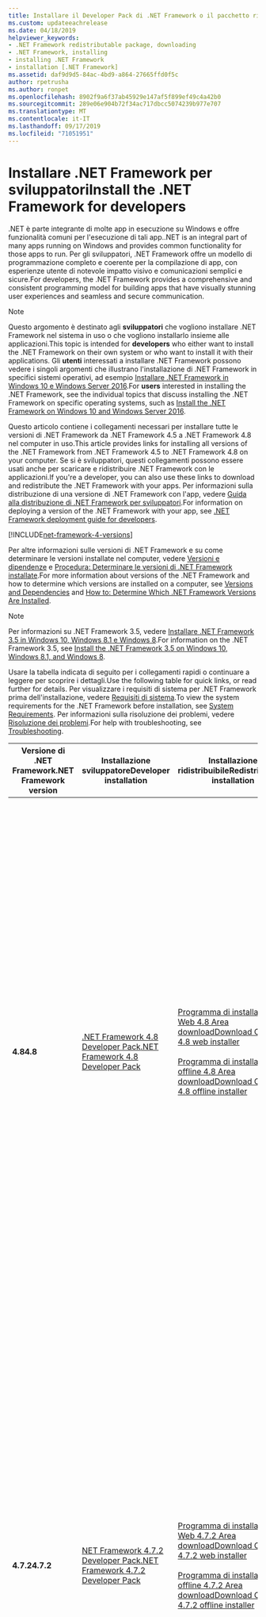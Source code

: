 ```yaml
---
title: Installare il Developer Pack di .NET Framework o il pacchetto ridistribuibile
ms.custom: updateeachrelease
ms.date: 04/18/2019
helpviewer_keywords:
- .NET Framework redistributable package, downloading
- .NET Framework, installing
- installing .NET Framework
- installation [.NET Framework]
ms.assetid: daf9d9d5-84ac-4bd9-a864-27665ffd0f5c
author: rpetrusha
ms.author: ronpet
ms.openlocfilehash: 8902f9a6f37ab45929e147af5f899ef49c4a42b0
ms.sourcegitcommit: 289e06e904b72f34ac717dbcc5074239b977e707
ms.translationtype: MT
ms.contentlocale: it-IT
ms.lasthandoff: 09/17/2019
ms.locfileid: "71051951"
---
```

# <a name="install-the-net-framework-for-developers"></a><span data-ttu-id="52a87-102">Installare .NET Framework per sviluppatori</span><span class="sxs-lookup"><span data-stu-id="52a87-102">Install the .NET Framework for developers</span></span>

<span data-ttu-id="52a87-103">.NET è parte integrante di molte app in esecuzione su Windows e offre funzionalità comuni per l'esecuzione di tali app.</span><span class="sxs-lookup"><span data-stu-id="52a87-103">.NET is an integral part of many apps running on Windows and provides common functionality for those apps to run.</span></span> <span data-ttu-id="52a87-104">Per gli sviluppatori, .NET Framework offre un modello di programmazione completo e coerente per la compilazione di app, con esperienze utente di notevole impatto visivo e comunicazioni semplici e sicure.</span><span class="sxs-lookup"><span data-stu-id="52a87-104">For developers, the .NET Framework provides a comprehensive and consistent programming model for building apps that have visually stunning user experiences and seamless and secure communication.</span></span>

> [!NOTE]
> <span data-ttu-id="52a87-105">Questo argomento è destinato agli **sviluppatori** che vogliono installare .NET Framework nel sistema in uso o che vogliono installarlo insieme alle applicazioni.</span><span class="sxs-lookup"><span data-stu-id="52a87-105">This topic is intended for **developers** who either want to install the .NET Framework on their own system or who want to install it with their applications.</span></span> <span data-ttu-id="52a87-106">Gli **utenti** interessati a installare .NET Framework possono vedere i singoli argomenti che illustrano l'installazione di .NET Framework in specifici sistemi operativi, ad esempio [Installare .NET Framework in Windows 10 e Windows Server 2016](on-windows-10.md).</span><span class="sxs-lookup"><span data-stu-id="52a87-106">For **users** interested in installing the .NET Framework, see the individual topics that discuss installing the .NET Framework on specific operating systems, such as [Install the .NET Framework on Windows 10 and Windows Server 2016](on-windows-10.md).</span></span>

<span data-ttu-id="52a87-107">Questo articolo contiene i collegamenti necessari per installare tutte le versioni di .NET Framework da .NET Framework 4.5 a .NET Framework 4.8 nel computer in uso.</span><span class="sxs-lookup"><span data-stu-id="52a87-107">This article provides links for installing all versions of the .NET Framework from .NET Framework 4.5 to .NET Framework 4.8 on your computer.</span></span> <span data-ttu-id="52a87-108">Se si è sviluppatori, questi collegamenti possono essere usati anche per scaricare e ridistribuire .NET Framework con le applicazioni.</span><span class="sxs-lookup"><span data-stu-id="52a87-108">If you're a developer, you can also use these links to download and redistribute the .NET Framework with your apps.</span></span> <span data-ttu-id="52a87-109">Per informazioni sulla distribuzione di una versione di .NET Framework con l'app, vedere [Guida alla distribuzione di .NET Framework per sviluppatori](../deployment/deployment-guide-for-developers.md).</span><span class="sxs-lookup"><span data-stu-id="52a87-109">For information on deploying a version of the .NET Framework with your app, see [.NET Framework deployment guide for developers](../deployment/deployment-guide-for-developers.md).</span></span>

[!INCLUDE[net-framework-4-versions](../../../includes/net-framework-4x-versions.md)]

<span data-ttu-id="52a87-110">Per altre informazioni sulle versioni di .NET Framework e su come determinare le versioni installate nel computer, vedere [Versioni e dipendenze](../migration-guide/versions-and-dependencies.md) e [Procedura: Determinare le versioni di .NET Framework installate](../migration-guide/how-to-determine-which-versions-are-installed.md).</span><span class="sxs-lookup"><span data-stu-id="52a87-110">For more information about versions of the .NET Framework and how to determine which versions are installed on a computer, see [Versions and Dependencies](../migration-guide/versions-and-dependencies.md) and [How to: Determine Which .NET Framework Versions Are Installed](../migration-guide/how-to-determine-which-versions-are-installed.md).</span></span>

> [!NOTE]
> <span data-ttu-id="52a87-111">Per informazioni su .NET Framework 3.5, vedere [Installare .NET Framework 3.5 in Windows 10, Windows 8.1 e Windows 8](dotnet-35-windows-10.md).</span><span class="sxs-lookup"><span data-stu-id="52a87-111">For information on the .NET Framework 3.5, see [Install the .NET Framework 3.5 on Windows 10, Windows 8.1, and Windows 8](dotnet-35-windows-10.md).</span></span>

<span data-ttu-id="52a87-112">Usare la tabella indicata di seguito per i collegamenti rapidi o continuare a leggere per scoprire i dettagli.</span><span class="sxs-lookup"><span data-stu-id="52a87-112">Use the following table for quick links, or read further for details.</span></span> <span data-ttu-id="52a87-113">Per visualizzare i requisiti di sistema per .NET Framework prima dell'installazione, vedere [Requisiti di sistema](../get-started/system-requirements.md).</span><span class="sxs-lookup"><span data-stu-id="52a87-113">To view the system requirements for the .NET Framework before installation, see [System Requirements](../get-started/system-requirements.md).</span></span> <span data-ttu-id="52a87-114">Per informazioni sulla risoluzione dei problemi, vedere [Risoluzione dei problemi](troubleshoot-blocked-installations-and-uninstallations.md).</span><span class="sxs-lookup"><span data-stu-id="52a87-114">For help with troubleshooting, see [Troubleshooting](troubleshoot-blocked-installations-and-uninstallations.md).</span></span>

|<span data-ttu-id="52a87-115">Versione di .NET Framework</span><span class="sxs-lookup"><span data-stu-id="52a87-115">.NET Framework version</span></span>|<span data-ttu-id="52a87-116">Installazione sviluppatore</span><span class="sxs-lookup"><span data-stu-id="52a87-116">Developer installation</span></span>|<span data-ttu-id="52a87-117">Installazione ridistribuibile</span><span class="sxs-lookup"><span data-stu-id="52a87-117">Redistributable installation</span></span>|<span data-ttu-id="52a87-118">Supporto per piattaforme</span><span class="sxs-lookup"><span data-stu-id="52a87-118">Platform support</span></span>|
|----------------------------|----------------------------|----------------------------------|----------------------|
|<span data-ttu-id="52a87-119">**4.8**</span><span class="sxs-lookup"><span data-stu-id="52a87-119">**4.8**</span></span>|[<span data-ttu-id="52a87-120">.NET Framework 4.8 Developer Pack</span><span class="sxs-lookup"><span data-stu-id="52a87-120">.NET Framework 4.8 Developer Pack</span></span>](https://go.microsoft.com/fwlink/?linkid=2088517)|[<span data-ttu-id="52a87-121">Programma di installazione Web 4.8 Area download</span><span class="sxs-lookup"><span data-stu-id="52a87-121">Download Center 4.8 web installer</span></span>](http://go.microsoft.com/fwlink/?LinkId=2085155)<br/><br/>[<span data-ttu-id="52a87-122">Programma di installazione offline 4.8 Area download</span><span class="sxs-lookup"><span data-stu-id="52a87-122">Download Center 4.8 offline installer</span></span>](https://go.microsoft.com/fwlink/?linkid=2088631)|<span data-ttu-id="52a87-123">**Incluso in:**</span><span class="sxs-lookup"><span data-stu-id="52a87-123">**Included in:**</span></span><br/><br/><span data-ttu-id="52a87-124">Aggiornamento di Windows 10 di maggio 2019</span><span class="sxs-lookup"><span data-stu-id="52a87-124">Windows 10 May 2019 Update</span></span><br /><br /> <span data-ttu-id="52a87-125">**Installabile in:**</span><span class="sxs-lookup"><span data-stu-id="52a87-125">**You can install on:**</span></span><br/><br/><span data-ttu-id="52a87-126">Aggiornamento di Windows 10 (ottobre 2018)</span><span class="sxs-lookup"><span data-stu-id="52a87-126">Windows 10 October 2018 Update</span></span><br/><span data-ttu-id="52a87-127">Aggiornamento di Windows 10 (aprile 2018)</span><span class="sxs-lookup"><span data-stu-id="52a87-127">Windows 10 April 2018 Update</span></span><br/><span data-ttu-id="52a87-128">Windows 10 Fall Creators Update</span><span class="sxs-lookup"><span data-stu-id="52a87-128">Windows 10 Fall Creators Update</span></span><br/><span data-ttu-id="52a87-129">Windows 10 Creators Update</span><span class="sxs-lookup"><span data-stu-id="52a87-129">Windows 10 Creators Update</span></span> <br /> <span data-ttu-id="52a87-130">Aggiornamento dell'anniversario di Windows 10</span><span class="sxs-lookup"><span data-stu-id="52a87-130">Windows 10 Anniversary Update</span></span><br /> <span data-ttu-id="52a87-131">Windows 8.1 e versioni precedenti</span><span class="sxs-lookup"><span data-stu-id="52a87-131">Windows 8.1 and earlier</span></span><br /> <span data-ttu-id="52a87-132">Windows Server 2019</span><span class="sxs-lookup"><span data-stu-id="52a87-132">Windows Server 2019</span></span><br/><span data-ttu-id="52a87-133">Windows Server, versione 1809</span><span class="sxs-lookup"><span data-stu-id="52a87-133">Windows Server, Version 1809</span></span><br/><span data-ttu-id="52a87-134">Windows Server, versione 1803</span><span class="sxs-lookup"><span data-stu-id="52a87-134">Windows Server, Version 1803</span></span><br /><br/> <span data-ttu-id="52a87-135">(per un elenco completo, vedere [Requisiti di sistema](../get-started/system-requirements.md))</span><span class="sxs-lookup"><span data-stu-id="52a87-135">(for a full list, see [system requirements](../get-started/system-requirements.md))</span></span>||
|<span data-ttu-id="52a87-136">**4.7.2**</span><span class="sxs-lookup"><span data-stu-id="52a87-136">**4.7.2**</span></span>|[<span data-ttu-id="52a87-137">NET Framework 4.7.2 Developer Pack</span><span class="sxs-lookup"><span data-stu-id="52a87-137">.NET Framework 4.7.2 Developer Pack</span></span>](https://go.microsoft.com/fwlink/?LinkId=874338)|[<span data-ttu-id="52a87-138">Programma di installazione Web 4.7.2 Area download</span><span class="sxs-lookup"><span data-stu-id="52a87-138">Download Center 4.7.2 web installer</span></span>](https://go.microsoft.com/fwlink/?LinkId=863262)<br/><br/>[<span data-ttu-id="52a87-139">Programma di installazione offline 4.7.2 Area download</span><span class="sxs-lookup"><span data-stu-id="52a87-139">Download Center 4.7.2 offline installer</span></span>](https://go.microsoft.com/fwlink/?LinkId=863265)|<span data-ttu-id="52a87-140">**Incluso in:**</span><span class="sxs-lookup"><span data-stu-id="52a87-140">**Included in:**</span></span> <br/><br/><span data-ttu-id="52a87-141">Aggiornamento di Windows 10 (ottobre 2018)</span><span class="sxs-lookup"><span data-stu-id="52a87-141">Windows 10 October 2018 Update</span></span><br/><span data-ttu-id="52a87-142">Aggiornamento di Windows 10 (aprile 2018)</span><span class="sxs-lookup"><span data-stu-id="52a87-142">Windows 10 April 2018 Update</span></span><br/><span data-ttu-id="52a87-143">Windows Server 2019</span><span class="sxs-lookup"><span data-stu-id="52a87-143">Windows Server 2019</span></span><br/><span data-ttu-id="52a87-144">Windows Server, versione 1809</span><span class="sxs-lookup"><span data-stu-id="52a87-144">Windows Server, Version 1809</span></span><br/><span data-ttu-id="52a87-145">Windows Server, versione 1803</span><span class="sxs-lookup"><span data-stu-id="52a87-145">Windows Server, Version 1803</span></span><br /><br /> <span data-ttu-id="52a87-146">**Installabile in:**</span><span class="sxs-lookup"><span data-stu-id="52a87-146">**You can install on:**</span></span><br/> <br/><span data-ttu-id="52a87-147">Windows 10 Fall Creators Update</span><span class="sxs-lookup"><span data-stu-id="52a87-147">Windows 10 Fall Creators Update</span></span><br/><span data-ttu-id="52a87-148">Windows 10 Creators Update</span><span class="sxs-lookup"><span data-stu-id="52a87-148">Windows 10 Creators Update</span></span> <br /> <span data-ttu-id="52a87-149">Aggiornamento dell'anniversario di Windows 10</span><span class="sxs-lookup"><span data-stu-id="52a87-149">Windows 10 Anniversary Update</span></span><br /> <span data-ttu-id="52a87-150">Windows 8.1 e versioni precedenti</span><span class="sxs-lookup"><span data-stu-id="52a87-150">Windows 8.1 and earlier</span></span><br /> <span data-ttu-id="52a87-151">Windows Server, 1709 e versioni precedenti</span><span class="sxs-lookup"><span data-stu-id="52a87-151">Windows Server, version 1709 and earlier</span></span><br /><br/> <span data-ttu-id="52a87-152">(per un elenco completo, vedere [Requisiti di sistema](../get-started/system-requirements.md))</span><span class="sxs-lookup"><span data-stu-id="52a87-152">(for a full list, see [system requirements](../get-started/system-requirements.md))</span></span>||
|<span data-ttu-id="52a87-153">**4.7.1**</span><span class="sxs-lookup"><span data-stu-id="52a87-153">**4.7.1**</span></span>|[<span data-ttu-id="52a87-154">NET Framework 4.7.1 Developer Pack</span><span class="sxs-lookup"><span data-stu-id="52a87-154">NET Framework 4.7.1 Developer Pack</span></span>](https://go.microsoft.com/fwlink/?LinkId=852105)|[<span data-ttu-id="52a87-155">Pagina di download per il programma di installazione Web 4.7.1</span><span class="sxs-lookup"><span data-stu-id="52a87-155">Download page for 4.7.1 web installer</span></span>](https://go.microsoft.com/fwlink/?LinkId=852095)<br /><br /> [<span data-ttu-id="52a87-156">Pagina di download per il programma di installazione offline 4.7.1</span><span class="sxs-lookup"><span data-stu-id="52a87-156">Download page for 4.7.1 offline installer</span></span>](https://go.microsoft.com/fwlink/?LinkId=852107)|<span data-ttu-id="52a87-157">**Incluso in:**</span><span class="sxs-lookup"><span data-stu-id="52a87-157">**Included in:**</span></span> <br/><br/><span data-ttu-id="52a87-158">Windows 10 Fall Creators Update</span><span class="sxs-lookup"><span data-stu-id="52a87-158">Windows 10 Fall Creators Update</span></span><br/><span data-ttu-id="52a87-159">Windows Server, versione 1709</span><span class="sxs-lookup"><span data-stu-id="52a87-159">Windows Server, version 1709</span></span><br /><br /> <span data-ttu-id="52a87-160">**Installabile in:**</span><span class="sxs-lookup"><span data-stu-id="52a87-160">**You can install on:**</span></span><br/><br/> <span data-ttu-id="52a87-161">Windows 10 Creators Update</span><span class="sxs-lookup"><span data-stu-id="52a87-161">Windows 10 Creators Update</span></span> <br /> <span data-ttu-id="52a87-162">Aggiornamento dell'anniversario di Windows 10</span><span class="sxs-lookup"><span data-stu-id="52a87-162">Windows 10 Anniversary Update</span></span><br /> <span data-ttu-id="52a87-163">Windows 8.1 e versioni precedenti</span><span class="sxs-lookup"><span data-stu-id="52a87-163">Windows 8.1 and earlier</span></span><br /> <span data-ttu-id="52a87-164">Windows Server 2016 e versioni precedenti</span><span class="sxs-lookup"><span data-stu-id="52a87-164">Windows Server 2016 and earlier</span></span><br /> <span data-ttu-id="52a87-165">(per un elenco completo, vedere [Requisiti di sistema](../get-started/system-requirements.md))</span><span class="sxs-lookup"><span data-stu-id="52a87-165">(for a full list, see [system requirements](../get-started/system-requirements.md))</span></span>||
|<span data-ttu-id="52a87-166">**4.7**</span><span class="sxs-lookup"><span data-stu-id="52a87-166">**4.7**</span></span>|[<span data-ttu-id="52a87-167">NET Framework 4.7 Developer Pack</span><span class="sxs-lookup"><span data-stu-id="52a87-167">NET Framework 4.7 Developer Pack</span></span>](https://go.microsoft.com/fwlink/?LinkId=825319)|[<span data-ttu-id="52a87-168">Pagina di download per il programma di installazione Web 4.7</span><span class="sxs-lookup"><span data-stu-id="52a87-168">Download page for 4.7 web installer</span></span>](https://go.microsoft.com/fwlink/?LinkId=825299)<br /><br /> [<span data-ttu-id="52a87-169">Pagina di download per il programma di installazione offline 4.7</span><span class="sxs-lookup"><span data-stu-id="52a87-169">Download page for 4.7 offline installer</span></span>](https://go.microsoft.com/fwlink/?LinkId=825303)|<span data-ttu-id="52a87-170">**Incluso in:**</span><span class="sxs-lookup"><span data-stu-id="52a87-170">**Included in:**</span></span> <br/><br/><span data-ttu-id="52a87-171">Windows 10 Creators Update</span><span class="sxs-lookup"><span data-stu-id="52a87-171">Windows 10 Creators Update</span></span><br /><br /> <span data-ttu-id="52a87-172">**Installabile in:**</span><span class="sxs-lookup"><span data-stu-id="52a87-172">**You can install on:**</span></span><br /><br/> <span data-ttu-id="52a87-173">Aggiornamento dell'anniversario di Windows 10</span><span class="sxs-lookup"><span data-stu-id="52a87-173">Windows 10 Anniversary Update</span></span><br /> <span data-ttu-id="52a87-174">Windows 8.1 e versioni precedenti</span><span class="sxs-lookup"><span data-stu-id="52a87-174">Windows 8.1 and earlier</span></span><br /> <span data-ttu-id="52a87-175">Windows Server 2016 e versioni precedenti</span><span class="sxs-lookup"><span data-stu-id="52a87-175">Windows Server 2016 and earlier</span></span><br /> <span data-ttu-id="52a87-176">(per un elenco completo, vedere [Requisiti di sistema](../get-started/system-requirements.md))</span><span class="sxs-lookup"><span data-stu-id="52a87-176">(for a full list, see [system requirements](../get-started/system-requirements.md))</span></span>||
|<span data-ttu-id="52a87-177">**4.6.2**</span><span class="sxs-lookup"><span data-stu-id="52a87-177">**4.6.2**</span></span>|[<span data-ttu-id="52a87-178">NET Framework 4.6.2 Developer Pack</span><span class="sxs-lookup"><span data-stu-id="52a87-178">NET Framework 4.6.2 Developer Pack</span></span>](https://go.microsoft.com/fwlink/?LinkId=780617)|[<span data-ttu-id="52a87-179">Pagina di download per il programma di installazione Web 4.6.2</span><span class="sxs-lookup"><span data-stu-id="52a87-179">Download page for 4.6.2 web installer</span></span>](https://go.microsoft.com/fwlink/?LinkId=780597)<br /><br /> [<span data-ttu-id="52a87-180">Pagina di download per il programma di installazione offline 4.6.2</span><span class="sxs-lookup"><span data-stu-id="52a87-180">Download page for 4.6.2 offline installer</span></span>](https://go.microsoft.com/fwlink/?LinkId=780601)|<span data-ttu-id="52a87-181">**Incluso in:**</span><span class="sxs-lookup"><span data-stu-id="52a87-181">**Included in:**</span></span> <br/><br /> <span data-ttu-id="52a87-182">Aggiornamento dell'anniversario di Windows 10</span><span class="sxs-lookup"><span data-stu-id="52a87-182">Windows 10 Anniversary Update</span></span><br /><br /> <span data-ttu-id="52a87-183">**Installabile in:**</span><span class="sxs-lookup"><span data-stu-id="52a87-183">**You can install on:**</span></span><br /><br/> <span data-ttu-id="52a87-184">Aggiornamento di novembre di Windows 10</span><span class="sxs-lookup"><span data-stu-id="52a87-184">Windows 10 November Update</span></span> <br/> <span data-ttu-id="52a87-185">Windows 10</span><span class="sxs-lookup"><span data-stu-id="52a87-185">Windows 10</span></span> <br /> <span data-ttu-id="52a87-186">Windows 8.1 e versioni precedenti</span><span class="sxs-lookup"><span data-stu-id="52a87-186">Windows 8.1 and earlier</span></span><br /> <span data-ttu-id="52a87-187">Windows Server 2012 R2 e versioni precedenti</span><span class="sxs-lookup"><span data-stu-id="52a87-187">Windows Server 2012 R2 and earlier</span></span><br /> <span data-ttu-id="52a87-188">(per un elenco completo, vedere [Requisiti di sistema](../get-started/system-requirements.md))</span><span class="sxs-lookup"><span data-stu-id="52a87-188">(for a full list, see [system requirements](../get-started/system-requirements.md))</span></span>|
|<span data-ttu-id="52a87-189">**4.6.1**</span><span class="sxs-lookup"><span data-stu-id="52a87-189">**4.6.1**</span></span>|[<span data-ttu-id="52a87-190">NET Framework 4.6.1 Developer Pack</span><span class="sxs-lookup"><span data-stu-id="52a87-190">NET Framework 4.6.1 Developer Pack</span></span>](https://go.microsoft.com/fwlink/?LinkId=690706)|[<span data-ttu-id="52a87-191">Pagina di download per il programma di installazione Web 4.6.1</span><span class="sxs-lookup"><span data-stu-id="52a87-191">Download page for 4.6.1 web installer</span></span>](https://go.microsoft.com/fwlink/?LinkId=671729)<br /><br /> [<span data-ttu-id="52a87-192">Pagina di download per il programma di installazione offline 4.6.1</span><span class="sxs-lookup"><span data-stu-id="52a87-192">Download page for 4.6.1 offline installer</span></span>](https://go.microsoft.com/fwlink/?LinkId=671744)|<span data-ttu-id="52a87-193">**Installabile in:**</span><span class="sxs-lookup"><span data-stu-id="52a87-193">**You can install on:**</span></span><br /><br/> <span data-ttu-id="52a87-194">Windows 10</span><span class="sxs-lookup"><span data-stu-id="52a87-194">Windows 10</span></span> <br /> <span data-ttu-id="52a87-195">Windows 8.1 e versioni precedenti</span><span class="sxs-lookup"><span data-stu-id="52a87-195">Windows 8.1 and earlier</span></span><br /> <span data-ttu-id="52a87-196">Windows Server 2012 R2 e versioni precedenti</span><span class="sxs-lookup"><span data-stu-id="52a87-196">Windows Server 2012 R2 and earlier</span></span><br /> <span data-ttu-id="52a87-197">(per un elenco completo, vedere [Requisiti di sistema](../get-started/system-requirements.md))</span><span class="sxs-lookup"><span data-stu-id="52a87-197">(for a full list, see [system requirements](../get-started/system-requirements.md))</span></span>|
|<span data-ttu-id="52a87-198">**4.6**</span><span class="sxs-lookup"><span data-stu-id="52a87-198">**4.6**</span></span>|<span data-ttu-id="52a87-199">Incluso in Visual Studio 2015.</span><span class="sxs-lookup"><span data-stu-id="52a87-199">Included in Visual Studio 2015.</span></span><br /><br /> [<span data-ttu-id="52a87-200">Microsoft .NET Framework 4.6 Targeting Pack</span><span class="sxs-lookup"><span data-stu-id="52a87-200">Microsoft .NET Framework 4.6 targeting pack</span></span>](https://go.microsoft.com/fwlink/?LinkId=528261)|[<span data-ttu-id="52a87-201">Pagina di download per il programma di installazione Web 4.6</span><span class="sxs-lookup"><span data-stu-id="52a87-201">Download page for 4.6 web installer</span></span>](https://go.microsoft.com/fwlink/?LinkId=528259)<br /><br /> [<span data-ttu-id="52a87-202">Pagina di download per il programma di installazione offline 4.6</span><span class="sxs-lookup"><span data-stu-id="52a87-202">Download page for 4.6 offline installer</span></span>](https://go.microsoft.com/fwlink/?LinkId=528233)|<span data-ttu-id="52a87-203">**Incluso in:**</span><span class="sxs-lookup"><span data-stu-id="52a87-203">**Included in:**</span></span> <br/><br /> <span data-ttu-id="52a87-204">Windows 10</span><span class="sxs-lookup"><span data-stu-id="52a87-204">Windows 10</span></span> <br />[<span data-ttu-id="52a87-205">Visual Studio 2015</span><span class="sxs-lookup"><span data-stu-id="52a87-205">Visual Studio 2015</span></span>](https://my.visualstudio.com/Downloads?q=visual%20studio%202015)<br /><br /> <span data-ttu-id="52a87-206">**Installabile anche in:**</span><span class="sxs-lookup"><span data-stu-id="52a87-206">**You can also install on:**</span></span><br /><br/> <span data-ttu-id="52a87-207">Windows 8.1 e versioni precedenti</span><span class="sxs-lookup"><span data-stu-id="52a87-207">Windows 8.1 and earlier</span></span><br /> <span data-ttu-id="52a87-208">Windows Server 2012 R2 e versioni precedenti</span><span class="sxs-lookup"><span data-stu-id="52a87-208">Windows Server 2012 R2 and earlier</span></span><br /> <span data-ttu-id="52a87-209">(per un elenco completo, vedere [Requisiti di sistema](../get-started/system-requirements.md))</span><span class="sxs-lookup"><span data-stu-id="52a87-209">(for a full list, see [system requirements](../get-started/system-requirements.md))</span></span>|
|<span data-ttu-id="52a87-210">**4.5.2**</span><span class="sxs-lookup"><span data-stu-id="52a87-210">**4.5.2**</span></span>|[<span data-ttu-id="52a87-211">Microsoft .NET Framework 4.5.2 Developer Pack</span><span class="sxs-lookup"><span data-stu-id="52a87-211">Microsoft .NET Framework 4.5.2 Developer Pack</span></span>](https://go.microsoft.com/fwlink/?LinkId=397702)<br /><br /> <span data-ttu-id="52a87-212">Per l'uso con Visual Studio 2013, Visual Studio 2012 o altri IDE</span><span class="sxs-lookup"><span data-stu-id="52a87-212">For use with Visual Studio 2013, Visual Studio 2012, or other IDEs</span></span>|[<span data-ttu-id="52a87-213">Pagina di download per il programma di installazione Web 4.5.2</span><span class="sxs-lookup"><span data-stu-id="52a87-213">Download page for 4.5.2 web installer</span></span>](https://go.microsoft.com/fwlink/p/?LinkId=397703)<br /><br /> [<span data-ttu-id="52a87-214">Pagina di download per il programma di installazione offline 4.5.2</span><span class="sxs-lookup"><span data-stu-id="52a87-214">Download page for 4.5.2 offline installer</span></span>](https://go.microsoft.com/fwlink/p/?LinkId=397706)|<span data-ttu-id="52a87-215">**Installabile in:**</span><span class="sxs-lookup"><span data-stu-id="52a87-215">**You can install on:**</span></span><br /><br/> <span data-ttu-id="52a87-216">Windows 8.1 e versioni precedenti</span><span class="sxs-lookup"><span data-stu-id="52a87-216">Windows 8.1 and earlier</span></span><br /> <span data-ttu-id="52a87-217">Windows Server 2012 R2 e versioni precedenti</span><span class="sxs-lookup"><span data-stu-id="52a87-217">Windows Server 2012 R2 and earlier</span></span><br /> <span data-ttu-id="52a87-218">(per un elenco completo, vedere [Requisiti di sistema](../get-started/system-requirements.md))</span><span class="sxs-lookup"><span data-stu-id="52a87-218">(for a full list, see [system requirements](../get-started/system-requirements.md))</span></span>|
|<span data-ttu-id="52a87-219">**4.5.1**</span><span class="sxs-lookup"><span data-stu-id="52a87-219">**4.5.1**</span></span>|[<span data-ttu-id="52a87-220">Microsoft .NET Framework 4.5.1 Developer Pack</span><span class="sxs-lookup"><span data-stu-id="52a87-220">Microsoft .NET Framework 4.5.1 Developer Pack</span></span>](https://go.microsoft.com/fwlink/?LinkId=324213)<br /><br /> <span data-ttu-id="52a87-221">Per l'uso con Visual Studio 2013, Visual Studio 2012 o altri IDE</span><span class="sxs-lookup"><span data-stu-id="52a87-221">For use with Visual Studio 2013, Visual Studio 2012 or other IDEs</span></span>|[<span data-ttu-id="52a87-222">Pagina di download per il programma di installazione Web 4.5.1</span><span class="sxs-lookup"><span data-stu-id="52a87-222">Download page for 4.5.1 web installer</span></span>](https://go.microsoft.com/fwlink/p/?LinkId=310158)<br /><br /> [<span data-ttu-id="52a87-223">Pagina di download per il programma di installazione offline 4.5.1</span><span class="sxs-lookup"><span data-stu-id="52a87-223">Download page for 4.5.1 offline installer</span></span>](https://go.microsoft.com/fwlink/p/?LinkId=310159)|<span data-ttu-id="52a87-224">**Incluso in:**</span><span class="sxs-lookup"><span data-stu-id="52a87-224">**Included in:**</span></span><br /> <br/>[!INCLUDE[win81](../../../includes/win81-md.md)]<br /> <span data-ttu-id="52a87-225">Windows Server 2012 R2</span><span class="sxs-lookup"><span data-stu-id="52a87-225">Windows Server 2012 R2</span></span><br /> [<span data-ttu-id="52a87-226">Visual Studio 2013</span><span class="sxs-lookup"><span data-stu-id="52a87-226">Visual Studio 2013</span></span>](https://my.visualstudio.com/Downloads?q=visual%20studio%202013)<br /><br /> <span data-ttu-id="52a87-227">**Installabile anche in:**</span><span class="sxs-lookup"><span data-stu-id="52a87-227">**You can also install on:**</span></span><br /><br/> [!INCLUDE[win8](../../../includes/win8-md.md)] <span data-ttu-id="52a87-228">e versioni precedenti</span><span class="sxs-lookup"><span data-stu-id="52a87-228">and earlier</span></span><br /> [!INCLUDE[winserver8](../../../includes/winserver8-md.md)] <span data-ttu-id="52a87-229">e versioni precedenti</span><span class="sxs-lookup"><span data-stu-id="52a87-229">and earlier</span></span><br /><span data-ttu-id="52a87-230">(per un elenco completo, vedere [Requisiti di sistema](../get-started/system-requirements.md))</span><span class="sxs-lookup"><span data-stu-id="52a87-230">(for a full list, see [system requirements](../get-started/system-requirements.md))</span></span>|
|<span data-ttu-id="52a87-231">**4.5**</span><span class="sxs-lookup"><span data-stu-id="52a87-231">**4.5**</span></span>|<span data-ttu-id="52a87-232">Incluso in Visual Studio 2012</span><span class="sxs-lookup"><span data-stu-id="52a87-232">Included in Visual Studio 2012</span></span><br /><br /> <span data-ttu-id="52a87-233">Disponibile anche all'interno di Windows 8 SDK</span><span class="sxs-lookup"><span data-stu-id="52a87-233">Also available as part of the Windows 8 SDK</span></span>|[<span data-ttu-id="52a87-234">Pagina di download per il programma di installazione Web 4.5</span><span class="sxs-lookup"><span data-stu-id="52a87-234">Download page for 4.5 web installer</span></span>](https://go.microsoft.com/fwlink/p/?LinkId=245484)|<span data-ttu-id="52a87-235">**Incluso in:**</span><span class="sxs-lookup"><span data-stu-id="52a87-235">**Included in:**</span></span> <br/><br /> [!INCLUDE[win8](../../../includes/win8-md.md)]<br /> [!INCLUDE[winserver8](../../../includes/winserver8-md.md)]<br /> [<span data-ttu-id="52a87-236">Visual Studio 2012</span><span class="sxs-lookup"><span data-stu-id="52a87-236">Visual Studio 2012</span></span>](https://my.visualstudio.com/Downloads?q=visual%20studio%202012)<br /><br /> <span data-ttu-id="52a87-237">**Installabile anche in:**</span><span class="sxs-lookup"><span data-stu-id="52a87-237">**You can also install on:**</span></span><br/><br /> <span data-ttu-id="52a87-238">Windows 7 e versioni precedenti</span><span class="sxs-lookup"><span data-stu-id="52a87-238">Windows 7 and earlier</span></span><br /> <span data-ttu-id="52a87-239">Windows Server 2008 SP2 e versioni precedenti</span><span class="sxs-lookup"><span data-stu-id="52a87-239">Windows Server 2008 SP2 and earlier</span></span><br /><span data-ttu-id="52a87-240">(per un elenco completo, vedere [Requisiti di sistema](../get-started/system-requirements.md))</span><span class="sxs-lookup"><span data-stu-id="52a87-240">(for a full list, see [system requirements](../get-started/system-requirements.md))</span></span>|

<span data-ttu-id="52a87-241">È possibile installare il **Developer Pack** per una versione specifica di .NET Framework (se disponibile) in tutte le piattaforme supportate.</span><span class="sxs-lookup"><span data-stu-id="52a87-241">You can install the **Developer Pack** for a specific version of the .NET Framework, if one is available, on all supported platforms.</span></span>

<span data-ttu-id="52a87-242">È possibile installare il **programma di installazione Web o offline** in:</span><span class="sxs-lookup"><span data-stu-id="52a87-242">You can install the **Web or Offline installer** on:</span></span>

- <span data-ttu-id="52a87-243">Windows 8.1 e versioni precedenti</span><span class="sxs-lookup"><span data-stu-id="52a87-243">Windows 8.1 and earlier</span></span>

- <span data-ttu-id="52a87-244">Windows Server 2012 R2 e versioni precedenti</span><span class="sxs-lookup"><span data-stu-id="52a87-244">Windows Server 2012 R2 and earlier</span></span>

<span data-ttu-id="52a87-245">Per un elenco completo, vedere [Requisiti di sistema](../get-started/system-requirements.md).</span><span class="sxs-lookup"><span data-stu-id="52a87-245">For a full list, see [System Requirements](../get-started/system-requirements.md).</span></span>

<span data-ttu-id="52a87-246">Per un'introduzione generale a .NET Framework per utenti e sviluppatori, vedere [Introduzione](../get-started/index.md).</span><span class="sxs-lookup"><span data-stu-id="52a87-246">For a general introduction to the .NET Framework for both users and developers, see [Getting Started](../get-started/index.md).</span></span> <span data-ttu-id="52a87-247">Per informazioni sulla distribuzione di .NET Framework con l'applicazione, vedere la [guida alla distribuzione](../deployment/deployment-guide-for-developers.md).</span><span class="sxs-lookup"><span data-stu-id="52a87-247">For information about deploying the .NET Framework with your app, see the [deployment guide](../deployment/deployment-guide-for-developers.md).</span></span> <span data-ttu-id="52a87-248">Per informazioni sull'architettura e sulle funzionalità principali di .NET Framework, vedere la [panoramica](../get-started/overview.md).</span><span class="sxs-lookup"><span data-stu-id="52a87-248">To read about the architecture and key features of the .NET Framework, see the [overview](../get-started/overview.md).</span></span>

## <a name="installation-choices"></a><span data-ttu-id="52a87-249">Opzioni di installazione</span><span class="sxs-lookup"><span data-stu-id="52a87-249">Installation choices</span></span>

<span data-ttu-id="52a87-250">Installare un Targeting Pack dello sviluppatore per la versione più recente di .NET Framework in Visual Studio o un altro ambiente di sviluppo oppure scaricare il pacchetto ridistribuibile di .NET Framework per la distribuzione con l'app o il controllo.</span><span class="sxs-lookup"><span data-stu-id="52a87-250">Install a developer targeting pack to develop against the most recent version of the .NET Framework in Visual Studio or another development environment, or download the .NET Framework redistributable for distribution with your app or control.</span></span>

### <a name="to-install-the-net-framework-developer-pack-or-targeting-pack"></a><span data-ttu-id="52a87-251">Per installare un Developer Pack o un Targeting Pack di .NET Framework</span><span class="sxs-lookup"><span data-stu-id="52a87-251">To install the .NET Framework Developer Pack or Targeting Pack</span></span>

<span data-ttu-id="52a87-252">Un *Targeting Pack* consente all'app di fare riferimento a una versione specifica di .NET Framework per lo sviluppo in Visual Studio e in altri ambienti di sviluppo.</span><span class="sxs-lookup"><span data-stu-id="52a87-252">A *targeting pack* lets your app target a specific version of the .NET Framework when developing in Visual Studio and some other development environments.</span></span> <span data-ttu-id="52a87-253">Un *Developer Pack* include una versione specifica di .NET Framework, il relativo SDK e il Targeting Pack corrispondente.</span><span class="sxs-lookup"><span data-stu-id="52a87-253">A *developer pack* includes a specific version of the .NET Framework and its accompanying SDK along with its corresponding targeting pack.</span></span>

<span data-ttu-id="52a87-254">Il Developer Pack per .NET Framework 4.5.1 o 4.5.2, il Targeting Pack per .NET Framework 4.6 e il Developer Pack per .NET Framework 4.6.1, 4.6.2, 4.7, 4.7.1, 4.7.2 o 4.8 offrono una versione specifica per .NET Framework degli assembly di riferimento, dei Language Pack e dei file IntelliSense da usare in un ambiente di sviluppo integrato come Visual Studio.</span><span class="sxs-lookup"><span data-stu-id="52a87-254">The developer pack for .NET Framework 4.5.1 or 4.5.2, the targeting pack for .NET Framework 4.6, and the developer pack for .NET Framework 4.6.1, 4.6.2, 4.7, 4.7.1, 4.7.2, or 4.8 provides a particular .NET Framework's version of the reference assemblies, language packs, and IntelliSense files for use in an integrated development environment such as Visual Studio.</span></span>  <span data-ttu-id="52a87-255">Se si usa Visual Studio, il Developer Pack o il Targeting Pack consente anche di aggiungere la versione installata di .NET Framework alle opzioni di destinazione durante la creazione di un nuovo progetto.</span><span class="sxs-lookup"><span data-stu-id="52a87-255">If you are using Visual Studio, the developer pack or targeting pack also adds the installed version of the .NET Framework to the target choices when you create a new project.</span></span>  <span data-ttu-id="52a87-256">Effettuare una delle seguenti operazioni:</span><span class="sxs-lookup"><span data-stu-id="52a87-256">Choose one of the following:</span></span>

- [<span data-ttu-id="52a87-257">Microsoft .NET Framework 4.8 Developer Pack</span><span class="sxs-lookup"><span data-stu-id="52a87-257">Microsoft .NET Framework 4.8 Developer Pack</span></span>](https://go.microsoft.com/fwlink/?linkid=2088517)

- [<span data-ttu-id="52a87-258">Microsoft .NET Framework 4.7.2 Developer Pack</span><span class="sxs-lookup"><span data-stu-id="52a87-258">Microsoft .NET Framework 4.7.2 Developer Pack</span></span>](https://go.microsoft.com/fwlink/?LinkId=874338)

- [<span data-ttu-id="52a87-259">Microsoft .NET Framework 4.7.1 Developer Pack</span><span class="sxs-lookup"><span data-stu-id="52a87-259">Microsoft .NET Framework 4.7.1 Developer Pack</span></span>](https://go.microsoft.com/fwlink/?LinkId=852105)

- [<span data-ttu-id="52a87-260">Microsoft .NET Framework 4.7 Developer Pack</span><span class="sxs-lookup"><span data-stu-id="52a87-260">Microsoft .NET Framework 4.7 Developer Pack</span></span>](https://go.microsoft.com/fwlink/?LinkId=825319)

- [<span data-ttu-id="52a87-261">Microsoft .NET Framework 4.6.2 Developer Pack</span><span class="sxs-lookup"><span data-stu-id="52a87-261">Microsoft .NET Framework 4.6.2 Developer Pack</span></span>](https://go.microsoft.com/fwlink/?LinkId=780617)

- [<span data-ttu-id="52a87-262">Microsoft .NET Framework 4.6.1 Developer Pack</span><span class="sxs-lookup"><span data-stu-id="52a87-262">Microsoft .NET Framework 4.6.1 Developer Pack</span></span>](https://go.microsoft.com/fwlink/?LinkId=690706)

- [<span data-ttu-id="52a87-263">Microsoft .NET Framework 4.6 Targeting Pack</span><span class="sxs-lookup"><span data-stu-id="52a87-263">Microsoft .NET Framework 4.6 Targeting Pack</span></span>](https://go.microsoft.com/fwlink/?LinkId=528261)

- <span data-ttu-id="52a87-264">[.NET Framework 4.5.2 Developer Pack](https://go.microsoft.com/fwlink/?LinkId=397702) per installare la versione 4.5.2 in Windows 8.1 o versione precedente, Visual Studio 2013, Visual Studio 2012 o altri IDE.</span><span class="sxs-lookup"><span data-stu-id="52a87-264">[.NET Framework 4.5.2 Developer Pack](https://go.microsoft.com/fwlink/?LinkId=397702) to install version 4.5.2 on Windows 8.1 or earlier, Visual Studio 2013, Visual Studio 2012, or other IDEs.</span></span>

- <span data-ttu-id="52a87-265">[.NET Framework 4.5.1 Developer Pack](https://go.microsoft.com/fwlink/?LinkId=324213) per installare la versione 4.5.1 in Visual Studio 2012 altro IDE.</span><span class="sxs-lookup"><span data-stu-id="52a87-265">[.NET Framework 4.5.1 Developer Pack](https://go.microsoft.com/fwlink/?LinkId=324213) to install version 4.5.1 on Visual Studio 2012 or other IDEs.</span></span>

<span data-ttu-id="52a87-266">Dalla pagina di download del Developer Pack scegliere **Scarica**.</span><span class="sxs-lookup"><span data-stu-id="52a87-266">From the developer pack download page, choose **Download**.</span></span> <span data-ttu-id="52a87-267">Scegliere quindi **Esegui** o **Salva** e seguire le istruzioni visualizzate.</span><span class="sxs-lookup"><span data-stu-id="52a87-267">Next choose **Run** or **Save**, and follow the instructions when prompted.</span></span> <span data-ttu-id="52a87-268">È anche possibile installare il Developer Pack o il Targeting Pack per una versione specifica di .NET Framework selezionandolo tra i componenti facoltativi del carico di lavoro **Sviluppo per desktop .NET** nel programma di installazione di Visual Studio, come indicato nella figura seguente.</span><span class="sxs-lookup"><span data-stu-id="52a87-268">You can also install the developer pack or targeting pack for a specific version of the .NET Framework by selecting it from the optional components in the **.NET desktop development** workload in the Visual Studio Installer, as the following figure shows.</span></span>

   ![Programma di installazione di Visual Studio con il carico di lavoro Sviluppo per desktop .NET](./media/visual-studio-installer.jpg)

<span data-ttu-id="52a87-270">Quando si fa riferimento a una versione specifica di .NET Framework, l'applicazione viene compilata usando gli assembly di riferimento inclusi con il Developer pack di tale versione.</span><span class="sxs-lookup"><span data-stu-id="52a87-270">When you target a particular version of the .NET Framework, your application is built by using the reference assemblies that are included with that version's developer pack.</span></span> <span data-ttu-id="52a87-271">In fase di esecuzione gli assembly vengono risolti dalla Global Assembly Cache e gli assembly di riferimento non vengono usati.</span><span class="sxs-lookup"><span data-stu-id="52a87-271">At runtime, assemblies are resolved from the Global Assembly Cache, and the reference assemblies are not used.</span></span>

<span data-ttu-id="52a87-272">Quando si compila un'applicazione da Visual Studio o mediante MSBuild dalla riga di comando, è possibile che MSBuild visualizzi l'errore "MSB3644: assembly di riferimento per il framework "*versione-framework*" non trovati".</span><span class="sxs-lookup"><span data-stu-id="52a87-272">When building an application from Visual Studio or using MSBuild from the command line, MSBuild may display error MSB3644, "The reference assemblies for framework "*framework-version*" were not found."</span></span> <span data-ttu-id="52a87-273">Per risolvere il problema, scaricare il Developer Pack o il Targeting Pack per la versione di .NET Framework specificata.</span><span class="sxs-lookup"><span data-stu-id="52a87-273">To address the error, download the developer pack or the targeting pack for that version of the .NET Framework.</span></span>

### <a name="to-install-or-download-the-net-framework-redistributable"></a><span data-ttu-id="52a87-274">Per installare o scaricare il pacchetto ridistribuibile di .NET Framework</span><span class="sxs-lookup"><span data-stu-id="52a87-274">To install or download the .NET Framework redistributable</span></span>

<span data-ttu-id="52a87-275">I programmi di installazione scaricano i componenti .NET Framework per un'applicazione o un controllo destinato alle relative versioni di .NET Framework.</span><span class="sxs-lookup"><span data-stu-id="52a87-275">Installers download the .NET Framework components for an app or control that targets those versions of the .NET Framework.</span></span> <span data-ttu-id="52a87-276">Questi componenti devono essere installati in ogni computer in cui si esegue l'applicazione o il controllo.</span><span class="sxs-lookup"><span data-stu-id="52a87-276">These components must be installed on each computer where the app or control runs.</span></span> <span data-ttu-id="52a87-277">I programmi di installazione sono ridistribuibili, pertanto è possibile includerli nel programma di installazione per l'applicazione.</span><span class="sxs-lookup"><span data-stu-id="52a87-277">These installers are redistributable, so you can include them in the setup program for your app.</span></span>

<span data-ttu-id="52a87-278">La pagina di download è disponibile in varie lingue, ma la maggior parte dei download vengono forniti solo in inglese.</span><span class="sxs-lookup"><span data-stu-id="52a87-278">The download page is provided in several languages, but most of the downloads are provided in English only.</span></span> <span data-ttu-id="52a87-279">Per il supporto di lingue aggiuntive, è necessario installare un Language Pack.</span><span class="sxs-lookup"><span data-stu-id="52a87-279">For additional language support, you must install a language pack.</span></span>

<span data-ttu-id="52a87-280">Sono disponibili due tipi di programmi di installazione ridistribuibili:</span><span class="sxs-lookup"><span data-stu-id="52a87-280">Two types of redistributable installers are available:</span></span>

- <span data-ttu-id="52a87-281">Con il **programma di installazione Web** (programma di avvio automatico Web) vengono scaricati dal Web i componenti necessari e il Language Pack corrispondente al sistema operativo del computer di installazione.</span><span class="sxs-lookup"><span data-stu-id="52a87-281">**Web installer** (web bootstrapper) downloads the required components and the language pack that matches the operating system of the installation computer from the web.</span></span> <span data-ttu-id="52a87-282">Questo pacchetto è di dimensioni nettamente inferiori rispetto al programma di installazione offline, ma richiede una connessione Internet stabile.</span><span class="sxs-lookup"><span data-stu-id="52a87-282">This package is much smaller than the offline installer but requires a consistent Internet connection.</span></span> <span data-ttu-id="52a87-283">È possibile scaricare i [Language Pack autonomi](#to-install-language-packs) per installare il supporto per lingue aggiuntive.</span><span class="sxs-lookup"><span data-stu-id="52a87-283">You can download the [standalone language packs](#to-install-language-packs) to install additional language support.</span></span>

- <span data-ttu-id="52a87-284">Il **programma di installazione offline** (ridistribuibile autonomo) contiene tutti i componenti necessari per installare .NET Framework, ma non include i Language Pack.</span><span class="sxs-lookup"><span data-stu-id="52a87-284">**Offline installer** (standalone redistributable) contains all the required components for installing the .NET Framework but doesn't contain language packs.</span></span> <span data-ttu-id="52a87-285">Questo download è di dimensioni maggiori rispetto al programma di installazione Web.</span><span class="sxs-lookup"><span data-stu-id="52a87-285">This download is larger than the web installer.</span></span> <span data-ttu-id="52a87-286">Per il programma di installazione offline non è richiesta una connessione Internet.</span><span class="sxs-lookup"><span data-stu-id="52a87-286">The offline installer doesn't require an Internet connection.</span></span> <span data-ttu-id="52a87-287">Dopo aver eseguito il programma di installazione offline è possibile scaricare i [Language Pack autonomi](#to-install-language-packs) per installare il supporto per le lingue.</span><span class="sxs-lookup"><span data-stu-id="52a87-287">After you run the offline installer, you can download the [standalone language packs](#to-install-language-packs) to install language support.</span></span> <span data-ttu-id="52a87-288">Usare il programma di installazione offline se non si dispone di una connessione a Internet stabile.</span><span class="sxs-lookup"><span data-stu-id="52a87-288">Use the offline installer if you can't rely on having a consistent Internet connection.</span></span>

<span data-ttu-id="52a87-289">Entrambi i programmi di installazione offline e Web sono progettati per computer basati su x64 e x86 (vedere [Requisiti di sistema](../get-started/system-requirements.md)), ma non supportano computer basati su Itanium.</span><span class="sxs-lookup"><span data-stu-id="52a87-289">Both web and offline installers are designed for x86-based and x64-based computers (see [system requirements](../get-started/system-requirements.md)), but do not support Itanium-based computers.</span></span>

1. <span data-ttu-id="52a87-290">Aprire la pagina di download per la versione di .NET Framework che si vuole installare:</span><span class="sxs-lookup"><span data-stu-id="52a87-290">Open the download page for the .NET Framework version you want to install:</span></span>

   - <span data-ttu-id="52a87-291">.NET Framework 4.8 ([programma di installazione Web](https://go.microsoft.com/fwlink/?LinkId=2085155) o [programma di installazione offline](https://go.microsoft.com/fwlink/?linkid=2088631))</span><span class="sxs-lookup"><span data-stu-id="52a87-291">.NET Framework 4.8 ([web installer](https://go.microsoft.com/fwlink/?LinkId=2085155) or [offline installer](https://go.microsoft.com/fwlink/?linkid=2088631))</span></span>

   - <span data-ttu-id="52a87-292">.NET Framework 4.7.2 ([programma di installazione Web](https://go.microsoft.com/fwlink/?LinkId=863262) o [programma di installazione offline](https://go.microsoft.com/fwlink/p/?LinkId=863265))</span><span class="sxs-lookup"><span data-stu-id="52a87-292">.NET Framework 4.7.2 ([web installer](https://go.microsoft.com/fwlink/?LinkId=863262) or [offline installer](https://go.microsoft.com/fwlink/p/?LinkId=863265))</span></span>

   - <span data-ttu-id="52a87-293">.NET Framework 4.7.1 ([programma di installazione Web](https://go.microsoft.com/fwlink/?LinkId=852095) o [programma di installazione offline](https://go.microsoft.com/fwlink/p/?LinkId=852107))</span><span class="sxs-lookup"><span data-stu-id="52a87-293">.NET Framework 4.7.1 ([web installer](https://go.microsoft.com/fwlink/?LinkId=852095) or [offline installer](https://go.microsoft.com/fwlink/p/?LinkId=852107))</span></span>

   - <span data-ttu-id="52a87-294">.NET Framework 4.7 ([programma di installazione Web](https://go.microsoft.com/fwlink/?LinkId=825299) o [programma di installazione offline](https://go.microsoft.com/fwlink/p/?LinkId=825303))</span><span class="sxs-lookup"><span data-stu-id="52a87-294">.NET Framework 4.7 ([web installer](https://go.microsoft.com/fwlink/?LinkId=825299) or [offline installer](https://go.microsoft.com/fwlink/p/?LinkId=825303))</span></span>

   - <span data-ttu-id="52a87-295">.NET Framework 4.6.2 ([programma di installazione Web](https://go.microsoft.com/fwlink/?LinkId=780597) o [programma di installazione offline](https://go.microsoft.com/fwlink/p/?LinkId=780601))</span><span class="sxs-lookup"><span data-stu-id="52a87-295">.NET Framework 4.6.2 ([web installer](https://go.microsoft.com/fwlink/?LinkId=780597) or [offline installer](https://go.microsoft.com/fwlink/p/?LinkId=780601))</span></span>

   - <span data-ttu-id="52a87-296">.NET Framework 4.6.1 ([programma di installazione Web](https://go.microsoft.com/fwlink/?LinkId=671729) o [programma di installazione offline](https://go.microsoft.com/fwlink/p/?LinkId=671744))</span><span class="sxs-lookup"><span data-stu-id="52a87-296">.NET Framework 4.6.1 ([web installer](https://go.microsoft.com/fwlink/?LinkId=671729) or [offline installer](https://go.microsoft.com/fwlink/p/?LinkId=671744))</span></span>

   - <span data-ttu-id="52a87-297">.NET Framework 4.6 ([programma di installazione Web](https://go.microsoft.com/fwlink/?LinkId=528259) o [programma di installazione offline](https://go.microsoft.com/fwlink/p/?LinkId=528233))</span><span class="sxs-lookup"><span data-stu-id="52a87-297">.NET Framework 4.6 ([web installer](https://go.microsoft.com/fwlink/?LinkId=528259) or [offline installer](https://go.microsoft.com/fwlink/p/?LinkId=528233))</span></span>

   - <span data-ttu-id="52a87-298">.NET Framework 4.5.2 ([programma di installazione Web](https://go.microsoft.com/fwlink/p/?LinkId=397703) o [programma di installazione offline](https://go.microsoft.com/fwlink/p/?LinkId=397706))</span><span class="sxs-lookup"><span data-stu-id="52a87-298">.NET Framework 4.5.2 ([web installer](https://go.microsoft.com/fwlink/p/?LinkId=397703) or [offline installer](https://go.microsoft.com/fwlink/p/?LinkId=397706))</span></span>

   - <span data-ttu-id="52a87-299">.NET Framework 4.5.1 ([programma di installazione Web](https://go.microsoft.com/fwlink/p/?LinkId=310158) o [programma di installazione offline](https://go.microsoft.com/fwlink/p/?LinkId=310159))</span><span class="sxs-lookup"><span data-stu-id="52a87-299">.NET Framework 4.5.1 ([web installer](https://go.microsoft.com/fwlink/p/?LinkId=310158) or [offline installer](https://go.microsoft.com/fwlink/p/?LinkId=310159))</span></span>

   - [<span data-ttu-id="52a87-300">.NET Framework 4.5</span><span class="sxs-lookup"><span data-stu-id="52a87-300">.NET Framework 4.5</span></span>](https://go.microsoft.com/fwlink/p/?LinkId=245484)

1. <span data-ttu-id="52a87-301">Selezionare la lingua per la pagina di download.</span><span class="sxs-lookup"><span data-stu-id="52a87-301">Select the language for the download page.</span></span> <span data-ttu-id="52a87-302">Questa opzione non consente di scaricare le risorse localizzate di .NET Framework; riguarda solo il testo visualizzato nella pagina di download.</span><span class="sxs-lookup"><span data-stu-id="52a87-302">This option does not download the localized resources of the .NET Framework; it only affects the text displayed on the download page.</span></span>

1. <span data-ttu-id="52a87-303">Scegliere **Scarica**.</span><span class="sxs-lookup"><span data-stu-id="52a87-303">Choose **Download**.</span></span>

1. <span data-ttu-id="52a87-304">Se richiesto, selezionare il download corrispondente all'architettura di sistema e quindi scegliere **Successivo**.</span><span class="sxs-lookup"><span data-stu-id="52a87-304">If prompted, select the download that matches your system architecture, and then choose **Next**.</span></span>

1. <span data-ttu-id="52a87-305">Quando viene visualizzata la richiesta di download eseguire **UNA** delle operazioni seguenti:</span><span class="sxs-lookup"><span data-stu-id="52a87-305">When the download prompt appears do **ONE** of the following:</span></span>

   - <span data-ttu-id="52a87-306">Se si vuole installare .NET Framework nel computer, scegliere **Esegui** e quindi seguire le istruzioni sullo schermo.</span><span class="sxs-lookup"><span data-stu-id="52a87-306">If you want to install the .NET Framework on your computer, choose **Run**, and then follow the prompts on your screen.</span></span>

   - <span data-ttu-id="52a87-307">Se si vuole scaricare .NET Framework per la ridistribuzione, scegliere **Salva** e quindi seguire le istruzioni sullo schermo.</span><span class="sxs-lookup"><span data-stu-id="52a87-307">If you want to download the .NET Framework for redistribution, choose **Save**, and then follow the prompts on your screen.</span></span>

1. <span data-ttu-id="52a87-308">Se si vuole scaricare risorse per altre lingue, attenersi alle istruzioni nella sezione successiva per installare uno o più Language Pack.</span><span class="sxs-lookup"><span data-stu-id="52a87-308">If you want to download resources for additional languages, follow the instructions in the next section to install one or more language packs.</span></span>

> [!NOTE]
> <span data-ttu-id="52a87-309">Se si verificano problemi durante l'installazione, vedere [Risoluzione dei problemi](troubleshoot-blocked-installations-and-uninstallations.md).</span><span class="sxs-lookup"><span data-stu-id="52a87-309">If you encounter any problems during the installation, see [Troubleshooting](troubleshoot-blocked-installations-and-uninstallations.md).</span></span>

<span data-ttu-id="52a87-310">**Note sull'installazione:**</span><span class="sxs-lookup"><span data-stu-id="52a87-310">**Installation notes:**</span></span>

- <span data-ttu-id="52a87-311">.NET Framework 4.5.1 and 4.5.2, nonché .NET Framework 4.6, 4.6.1, 4.6.2, 4.7, 4.7.1, 4.7.2 e 4.8 sono aggiornamenti sul posto per .NET Framework 4.5.</span><span class="sxs-lookup"><span data-stu-id="52a87-311">.NET Framework 4.5.1 and 4.5.2, as well as .NET Framework 4.6, 4.6.1, 4.6.2, 4.7, 4.7.1, 4.7.2, and 4.8 are in-place updates to .NET Framework 4.5.</span></span>

- <span data-ttu-id="52a87-312">.NET Framework 4.5, le relative versioni intermedie, .NET Framework 4.6 e le relative versioni intermedie, .NET Framework 4.7 e le relative versioni intermedie, nonché .NET Framework 4.8 sostituiscono .NET Framework 4.</span><span class="sxs-lookup"><span data-stu-id="52a87-312">.NET Framework 4.5, its point releases, .NET Framework 4.6 and its point releases, .NET Framework 4.7 and its point releases, and .NET Framework 4.8 replace .NET Framework 4.</span></span> <span data-ttu-id="52a87-313">Quando si installano queste versioni in un sistema con .NET Framework 4, gli assembly vengono sostituiti.</span><span class="sxs-lookup"><span data-stu-id="52a87-313">When you install these versions on a system that has .NET Framework 4 installed, the assemblies are replaced.</span></span>

- <span data-ttu-id="52a87-314">Quando si disinstalla .NET Framework 4.5, le relative versioni intermedie, .NET Framework 4.6 e le relative versioni intermedie, .NET Framework 4.7 e le relative versioni intermedie o .NET Framework 4.8, vengono rimossi anche i file preesistenti di .NET Framework 4.</span><span class="sxs-lookup"><span data-stu-id="52a87-314">Uninstalling .NET Framework 4.5, its point releases, .NET Framework 4.6 and its point releases, .NET Framework 4.7 and its point releases, or .NET Framework 4.8 also removes pre-existing .NET Framework 4 files.</span></span> <span data-ttu-id="52a87-315">Se si vuole tornare a .NET Framework 4, è necessario reinstallarlo insieme a tutti i relativi aggiornamenti.</span><span class="sxs-lookup"><span data-stu-id="52a87-315">If you want to go back to .NET Framework 4, you must reinstall it and any updates to it.</span></span> <span data-ttu-id="52a87-316">Vedere [Installazione di .NET Framework 4](https://go.microsoft.com/fwlink/p/?LinkId=230665).</span><span class="sxs-lookup"><span data-stu-id="52a87-316">(See [Installing the .NET Framework 4](https://go.microsoft.com/fwlink/p/?LinkId=230665).)</span></span>

- <span data-ttu-id="52a87-317">Per installare .NET Framework 4.5 e le versioni intermedie, .NET Framework 4.6 e le versioni intermedie e .NET Framework 4.7 e la versione intermedia, nonché .NET Framework 4.8, è necessario avere le credenziali di amministratore.</span><span class="sxs-lookup"><span data-stu-id="52a87-317">You must have administrative credentials to install .NET Framework 4.5, its point releases, .NET Framework 4.6 and its point releases, .NET Framework 4.7 and its point release, and .NET Framework 4.8.</span></span>

- <span data-ttu-id="52a87-318">Il file ridistribuibile di .NET Framework 4.5 è stato aggiornato il 9 ottobre 2012 per risolvere un problema correlato a un timestamp errato in un certificato digitale, che ha causato la scadenza anticipata della firma digitale su file creati e firmati da Microsoft.</span><span class="sxs-lookup"><span data-stu-id="52a87-318">The .NET Framework 4.5 redistributable was updated on October 9, 2012 to correct an issue related to an improper timestamp on a digital certificate, which caused the digital signature on files produced and signed by Microsoft to expire prematurely.</span></span> <span data-ttu-id="52a87-319">Se in precedenza è stato installato .NET Framework 4.5 Redistributable Package del 16 agosto 2012, è consigliabile aggiornare la copia con l'ultimo file ridistribuibile dall'[Area download Microsoft](https://go.microsoft.com/fwlink/p/?LinkId=245484).</span><span class="sxs-lookup"><span data-stu-id="52a87-319">If you previously installed the .NET Framework 4.5 redistributable package dated August 16, 2012, we recommend that you update your copy with the latest redistributable from the [Microsoft Download Center](https://go.microsoft.com/fwlink/p/?LinkId=245484).</span></span> <span data-ttu-id="52a87-320">Per altre informazioni su questo problema, vedere l'[avviso di sicurezza Microsoft 2749655](https://docs.microsoft.com/security-updates/SecurityAdvisories/2012/2749655) e l'[articolo della Knowledge Base 2770445](https://support.microsoft.com/kb/2770445).</span><span class="sxs-lookup"><span data-stu-id="52a87-320">For more information about this issue, see [Microsoft Security Advisory 2749655](https://docs.microsoft.com/security-updates/SecurityAdvisories/2012/2749655) and [Knowledge Base article 2770445](https://support.microsoft.com/kb/2770445).</span></span>

## <a name="to-install-language-packs"></a><span data-ttu-id="52a87-321">Per installare i Language Pack</span><span class="sxs-lookup"><span data-stu-id="52a87-321">To install language packs</span></span>

<span data-ttu-id="52a87-322">I Language Pack sono file eseguibili in cui sono contenute risorse localizzate (ad esempio messaggi di errore e testi di interfacce utente tradotti) per le lingue supportate.</span><span class="sxs-lookup"><span data-stu-id="52a87-322">Language packs are executable files that contain the localized resources (such as translated error messages and UI text) for supported languages.</span></span> <span data-ttu-id="52a87-323">Se non si installa un Language Pack, i messaggi di errore di .NET Framework e altri testi verranno visualizzati in inglese.</span><span class="sxs-lookup"><span data-stu-id="52a87-323">If you don't install a language pack, .NET Framework error messages and other text are displayed in English.</span></span>  <span data-ttu-id="52a87-324">Tramite il programma di installazione Web viene installato automaticamente il Language Pack corrispondente al sistema operativo, ma è possibile scaricare Language Pack aggiuntivi nel computer.</span><span class="sxs-lookup"><span data-stu-id="52a87-324">Note that the web installer automatically installs the language pack that matches your operating system, but you can download additional language packs to your computer.</span></span> <span data-ttu-id="52a87-325">I programmi di installazione offline non prevedono Language Pack.</span><span class="sxs-lookup"><span data-stu-id="52a87-325">The offline installers don’t include any language packs.</span></span>

> [!IMPORTANT]
> <span data-ttu-id="52a87-326">Nei Language Pack non sono contenuti i componenti .NET Framework necessari per eseguire un'applicazione, pertanto è necessario eseguire il programma di installazione Web oppure offline prima di installare un Language Pack.</span><span class="sxs-lookup"><span data-stu-id="52a87-326">The language packs don't contain the .NET Framework components that are required to run an app, so you must run the web or offline installer before you install a language pack.</span></span> <span data-ttu-id="52a87-327">Se il Language Pack è ancora installato, disinstallarlo, installare .NET Framework e quindi reinstallare il Language Pack.</span><span class="sxs-lookup"><span data-stu-id="52a87-327">If you have already installed a language pack, uninstall it, install the .NET Framework, and then reinstall the language pack.</span></span>

1. <span data-ttu-id="52a87-328">Aprire la pagina di download del Language Pack per la versione di .NET Framework installata:</span><span class="sxs-lookup"><span data-stu-id="52a87-328">Open the language pack download page for the .NET Framework version you've installed:</span></span>

    - [<span data-ttu-id="52a87-329">Language Pack di.NET Framework 4.8</span><span class="sxs-lookup"><span data-stu-id="52a87-329">.NET Framework 4.8 language packs</span></span>](http://go.microsoft.com/fwlink/?LinkId=2053984)

    - [<span data-ttu-id="52a87-330">Language Pack di .NET Framework 4.7.2</span><span class="sxs-lookup"><span data-stu-id="52a87-330">.NET Framework 4.7.2 language packs</span></span>](https://go.microsoft.com/fwlink/?LinkID=863258)

    - [<span data-ttu-id="52a87-331">Language Pack di.NET Framework 4.7.1</span><span class="sxs-lookup"><span data-stu-id="52a87-331">.NET Framework 4.7.1 language packs</span></span>](https://go.microsoft.com/fwlink/?LinkID=852090)

    - [<span data-ttu-id="52a87-332">Language Pack di.NET Framework 4.7</span><span class="sxs-lookup"><span data-stu-id="52a87-332">.NET Framework 4.7 language packs</span></span>](https://go.microsoft.com/fwlink/?LinkID=825306)

    - [<span data-ttu-id="52a87-333">Language Pack di .NET Framework 4.6.2</span><span class="sxs-lookup"><span data-stu-id="52a87-333">.NET Framework 4.6.2 language packs</span></span>](https://go.microsoft.com/fwlink/?LinkID=780604)

    - [<span data-ttu-id="52a87-334">Language Pack di.NET Framework 4.6.1</span><span class="sxs-lookup"><span data-stu-id="52a87-334">.NET Framework 4.6.1 language packs</span></span>](https://go.microsoft.com/fwlink/?LinkID=671747)

    - [<span data-ttu-id="52a87-335">Language Pack di.NET Framework 4.6</span><span class="sxs-lookup"><span data-stu-id="52a87-335">.NET Framework 4.6 language packs</span></span>](https://go.microsoft.com/fwlink/?LinkID=528314)

    - [<span data-ttu-id="52a87-336">Language Pack di.NET Framework 4.5.2</span><span class="sxs-lookup"><span data-stu-id="52a87-336">.NET Framework 4.5.2 language packs</span></span>](https://go.microsoft.com/fwlink/?LinkId=397701)

    - [<span data-ttu-id="52a87-337">Language Pack di.NET Framework 4.5.1</span><span class="sxs-lookup"><span data-stu-id="52a87-337">.NET Framework 4.5.1 language packs</span></span>](https://go.microsoft.com/fwlink/?LinkId=322101)

    - [<span data-ttu-id="52a87-338">Language Pack di.NET Framework 4.5</span><span class="sxs-lookup"><span data-stu-id="52a87-338">.NET Framework 4.5 language packs</span></span>](https://go.microsoft.com/fwlink/p/?LinkId=245451)

2. <span data-ttu-id="52a87-339">Nell'elenco di lingue scegliere la lingua che si vuole scaricare e attendere alcuni secondi affinché la pagina venga ricaricata in quella lingua.</span><span class="sxs-lookup"><span data-stu-id="52a87-339">In the language list, choose the language you want to download, and wait a few seconds for the page to reload in that language.</span></span>

3. <span data-ttu-id="52a87-340">Scegliere **Scarica**.</span><span class="sxs-lookup"><span data-stu-id="52a87-340">Choose **Download**.</span></span>

<span data-ttu-id="52a87-341">Nella tabella seguente vengono elencate le lingue supportate.</span><span class="sxs-lookup"><span data-stu-id="52a87-341">The following table lists the supported languages.</span></span>

| <span data-ttu-id="52a87-342">Linguaggio</span><span class="sxs-lookup"><span data-stu-id="52a87-342">Language</span></span>              | <span data-ttu-id="52a87-343">culture</span><span class="sxs-lookup"><span data-stu-id="52a87-343">Culture</span></span> |
| --------------------- | :-----: |
| <span data-ttu-id="52a87-344">Arabo</span><span class="sxs-lookup"><span data-stu-id="52a87-344">Arabic</span></span>                | <span data-ttu-id="52a87-345">ar</span><span class="sxs-lookup"><span data-stu-id="52a87-345">ar</span></span>      |
| <span data-ttu-id="52a87-346">Ceco</span><span class="sxs-lookup"><span data-stu-id="52a87-346">Czech</span></span>                 | <span data-ttu-id="52a87-347">cs</span><span class="sxs-lookup"><span data-stu-id="52a87-347">cs</span></span>      |
| <span data-ttu-id="52a87-348">Danese</span><span class="sxs-lookup"><span data-stu-id="52a87-348">Danish</span></span>                | <span data-ttu-id="52a87-349">da</span><span class="sxs-lookup"><span data-stu-id="52a87-349">da</span></span>      |
| <span data-ttu-id="52a87-350">Olandese</span><span class="sxs-lookup"><span data-stu-id="52a87-350">Dutch</span></span>                 | <span data-ttu-id="52a87-351">nl</span><span class="sxs-lookup"><span data-stu-id="52a87-351">nl</span></span>      |
| <span data-ttu-id="52a87-352">Finlandese</span><span class="sxs-lookup"><span data-stu-id="52a87-352">Finnish</span></span>               | <span data-ttu-id="52a87-353">fi</span><span class="sxs-lookup"><span data-stu-id="52a87-353">fi</span></span>      |
| <span data-ttu-id="52a87-354">Inglese (Stati Uniti)</span><span class="sxs-lookup"><span data-stu-id="52a87-354">English (USA)</span></span>         | <span data-ttu-id="52a87-355">en-US</span><span class="sxs-lookup"><span data-stu-id="52a87-355">en-US</span></span>   |
| <span data-ttu-id="52a87-356">Francese</span><span class="sxs-lookup"><span data-stu-id="52a87-356">French</span></span>                | <span data-ttu-id="52a87-357">fr</span><span class="sxs-lookup"><span data-stu-id="52a87-357">fr</span></span>      |
| <span data-ttu-id="52a87-358">Tedesco</span><span class="sxs-lookup"><span data-stu-id="52a87-358">German</span></span>                | <span data-ttu-id="52a87-359">de</span><span class="sxs-lookup"><span data-stu-id="52a87-359">de</span></span>      |
| <span data-ttu-id="52a87-360">Greco</span><span class="sxs-lookup"><span data-stu-id="52a87-360">Greek</span></span>                 | <span data-ttu-id="52a87-361">el</span><span class="sxs-lookup"><span data-stu-id="52a87-361">el</span></span>      |
| <span data-ttu-id="52a87-362">Ebraico</span><span class="sxs-lookup"><span data-stu-id="52a87-362">Hebrew</span></span>                | <span data-ttu-id="52a87-363">he</span><span class="sxs-lookup"><span data-stu-id="52a87-363">he</span></span>      |
| <span data-ttu-id="52a87-364">Ungherese</span><span class="sxs-lookup"><span data-stu-id="52a87-364">Hungarian</span></span>             | <span data-ttu-id="52a87-365">hu</span><span class="sxs-lookup"><span data-stu-id="52a87-365">hu</span></span>      |
| <span data-ttu-id="52a87-366">Italiano</span><span class="sxs-lookup"><span data-stu-id="52a87-366">Italian</span></span>               | <span data-ttu-id="52a87-367">it</span><span class="sxs-lookup"><span data-stu-id="52a87-367">it</span></span>      |
| <span data-ttu-id="52a87-368">Giapponese</span><span class="sxs-lookup"><span data-stu-id="52a87-368">Japanese</span></span>              | <span data-ttu-id="52a87-369">ja</span><span class="sxs-lookup"><span data-stu-id="52a87-369">ja</span></span>      |
| <span data-ttu-id="52a87-370">Coreano</span><span class="sxs-lookup"><span data-stu-id="52a87-370">Korean</span></span>                | <span data-ttu-id="52a87-371">ko</span><span class="sxs-lookup"><span data-stu-id="52a87-371">ko</span></span>      |
| <span data-ttu-id="52a87-372">Norvegese</span><span class="sxs-lookup"><span data-stu-id="52a87-372">Norwegian</span></span>             | <span data-ttu-id="52a87-373">No</span><span class="sxs-lookup"><span data-stu-id="52a87-373">no</span></span>      |
| <span data-ttu-id="52a87-374">Polacco</span><span class="sxs-lookup"><span data-stu-id="52a87-374">Polish</span></span>                | <span data-ttu-id="52a87-375">pl</span><span class="sxs-lookup"><span data-stu-id="52a87-375">pl</span></span>      |
| <span data-ttu-id="52a87-376">Portoghese (Brasile)</span><span class="sxs-lookup"><span data-stu-id="52a87-376">Portuguese (Brazil)</span></span>   | <span data-ttu-id="52a87-377">pt-BR</span><span class="sxs-lookup"><span data-stu-id="52a87-377">pt-BR</span></span>   |
| <span data-ttu-id="52a87-378">Portoghese (Portogallo)</span><span class="sxs-lookup"><span data-stu-id="52a87-378">Portuguese (Portugal)</span></span> | <span data-ttu-id="52a87-379">pt-PT</span><span class="sxs-lookup"><span data-stu-id="52a87-379">pt-PT</span></span>   |
| <span data-ttu-id="52a87-380">Russo</span><span class="sxs-lookup"><span data-stu-id="52a87-380">Russian</span></span>               | <span data-ttu-id="52a87-381">ru</span><span class="sxs-lookup"><span data-stu-id="52a87-381">ru</span></span>      |
| <span data-ttu-id="52a87-382">Cinese semplificato</span><span class="sxs-lookup"><span data-stu-id="52a87-382">Simplified Chinese</span></span>    | <span data-ttu-id="52a87-383">zh-CHS</span><span class="sxs-lookup"><span data-stu-id="52a87-383">zh-CHS</span></span>  |
| <span data-ttu-id="52a87-384">Spagnolo</span><span class="sxs-lookup"><span data-stu-id="52a87-384">Spanish</span></span>               | <span data-ttu-id="52a87-385">es</span><span class="sxs-lookup"><span data-stu-id="52a87-385">es</span></span>      |
| <span data-ttu-id="52a87-386">Svedese</span><span class="sxs-lookup"><span data-stu-id="52a87-386">Swedish</span></span>               | <span data-ttu-id="52a87-387">sv</span><span class="sxs-lookup"><span data-stu-id="52a87-387">sv</span></span>      |
| <span data-ttu-id="52a87-388">Cinese tradizionale</span><span class="sxs-lookup"><span data-stu-id="52a87-388">Traditional Chinese</span></span>   | <span data-ttu-id="52a87-389">zh-CHT</span><span class="sxs-lookup"><span data-stu-id="52a87-389">zh-CHT</span></span>  |
| <span data-ttu-id="52a87-390">Turco</span><span class="sxs-lookup"><span data-stu-id="52a87-390">Turkish</span></span>               | <span data-ttu-id="52a87-391">tr</span><span class="sxs-lookup"><span data-stu-id="52a87-391">tr</span></span>      |

## <a name="next-steps"></a><span data-ttu-id="52a87-392">Passaggi successivi</span><span class="sxs-lookup"><span data-stu-id="52a87-392">Next steps</span></span>

- <span data-ttu-id="52a87-393">Se non si ha familiarità con .NET Framework, vedere la [panoramica](../get-started/overview.md) per un'introduzione ai concetti e ai componenti di base.</span><span class="sxs-lookup"><span data-stu-id="52a87-393">If you're new to the .NET Framework, see the [overview](../get-started/overview.md) for an introduction to key concepts and components.</span></span>

- <span data-ttu-id="52a87-394">Per le nuove funzionalità e i miglioramenti in .NET Framework 4.5 e tutte le versioni successive, vedere [Novità](../whats-new/index.md).</span><span class="sxs-lookup"><span data-stu-id="52a87-394">For new features and improvements in the .NET Framework 4.5 and all later versions, see [What's New](../whats-new/index.md).</span></span>

- <span data-ttu-id="52a87-395">Per informazioni dettagliate sulla distribuzione di .NET Framework con l'app, vedere [Guida alla distribuzione per sviluppatori](../deployment/deployment-guide-for-developers.md).</span><span class="sxs-lookup"><span data-stu-id="52a87-395">For detailed information about deploying the .NET Framework with your app, see [Deployment Guide for Developers](../deployment/deployment-guide-for-developers.md).</span></span>

- <span data-ttu-id="52a87-396">Per informazioni sulle modifiche che influiscono sulla distribuzione di .NET Framework con l'app, vedere [Riduzione dei riavvii del sistema durante le installazioni di .NET Framework 4.5](../deployment/reducing-system-restarts.md).</span><span class="sxs-lookup"><span data-stu-id="52a87-396">For changes that affect the deployment of the .NET Framework with your app, see [Reducing System Restarts During .NET Framework 4.5 Installations](../deployment/reducing-system-restarts.md).</span></span>

- <span data-ttu-id="52a87-397">Per informazioni sulla migrazione di un'app da .NET Framework 4 a .NET Framework 4.5 o a una delle relative versioni intermedie, vedere la [guida alla migrazione](../migration-guide/index.md).</span><span class="sxs-lookup"><span data-stu-id="52a87-397">For information about migrating your app from the .NET Framework 4 to .NET Framework 4.5 or one of its point releases, see the [migration guide](../migration-guide/index.md).</span></span>

- <span data-ttu-id="52a87-398">Per esplorare il codice sorgente di .NET Framework online, vedere [.NET Framework Reference Source](https://referencesource.microsoft.com/) (Origine di riferimento di .NET Framework).</span><span class="sxs-lookup"><span data-stu-id="52a87-398">See [.NET Framework Reference Source](https://referencesource.microsoft.com/) to browse through .NET Framework source code online.</span></span> <span data-ttu-id="52a87-399">L'origine di riferimento è disponibile anche in [GitHub](https://github.com/Microsoft/referencesource).</span><span class="sxs-lookup"><span data-stu-id="52a87-399">The reference source is also available on [GitHub](https://github.com/Microsoft/referencesource).</span></span> <span data-ttu-id="52a87-400">È possibile [scaricare l'origine di riferimento](https://referencesource.microsoft.com/download.html) per la visualizzazione offline ed eseguire le origini (inclusi aggiornamenti e patch) durante il debug.</span><span class="sxs-lookup"><span data-stu-id="52a87-400">You can [download the reference source](https://referencesource.microsoft.com/download.html) for offline viewing and step through the sources (including patches and updates) during debugging.</span></span> <span data-ttu-id="52a87-401">Per altre informazioni, vedere il post di blog relativo al [nuovo aspetto di Reference Source per .NET](https://devblogs.microsoft.com/dotnet/a-new-look-for-net-reference-source/).</span><span class="sxs-lookup"><span data-stu-id="52a87-401">For more information, see the blog entry [A new look for .NET Reference Source](https://devblogs.microsoft.com/dotnet/a-new-look-for-net-reference-source/).</span></span>

## <a name="see-also"></a><span data-ttu-id="52a87-402">Vedere anche</span><span class="sxs-lookup"><span data-stu-id="52a87-402">See also</span></span>

- [<span data-ttu-id="52a87-403">Guida alla distribuzione per gli sviluppatori</span><span class="sxs-lookup"><span data-stu-id="52a87-403">Deployment Guide for Developers</span></span>](../deployment/deployment-guide-for-developers.md)
- [<span data-ttu-id="52a87-404">Guida alla distribuzione per amministratori</span><span class="sxs-lookup"><span data-stu-id="52a87-404">Deployment Guide for Administrators</span></span>](../deployment/guide-for-administrators.md)
- [<span data-ttu-id="52a87-405">Installare .NET Framework 3.5 in Windows 10, Windows 8.1 e Windows 8</span><span class="sxs-lookup"><span data-stu-id="52a87-405">Install the .NET Framework 3.5 on Windows 10, Windows 8.1, and Windows 8</span></span>](dotnet-35-windows-10.md)
- [<span data-ttu-id="52a87-406">Risolvere i problemi relativi alle installazioni e disinstallazioni bloccate di .NET Framework</span><span class="sxs-lookup"><span data-stu-id="52a87-406">Troubleshoot Blocked .NET Framework Installations and Uninstallations</span></span>](troubleshoot-blocked-installations-and-uninstallations.md)
